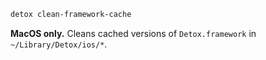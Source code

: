 
```bash
detox clean-framework-cache
```

**MacOS only.** Cleans cached versions of `Detox.framework` in `~/Library/Detox/ios/*`.
